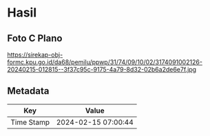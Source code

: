 # Hasil

## Foto C Plano

https://sirekap-obj-formc.kpu.go.id/da68/pemilu/ppwp/31/74/09/10/02/3174091002126-20240215-012815--3f37c95c-9175-4a79-8d32-02b6a2de6e7f.jpg


## Metadata

| Key        | Value               |
| ---------- | ------------------- |
| Time Stamp | 2024-02-15 07:00:44 |



